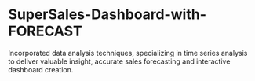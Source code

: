 # SuperSales-Dashboard-with-FORECAST
Incorporated data analysis techniques, specializing in time series analysis to deliver valuable insight, accurate sales forecasting and interactive dashboard creation.
